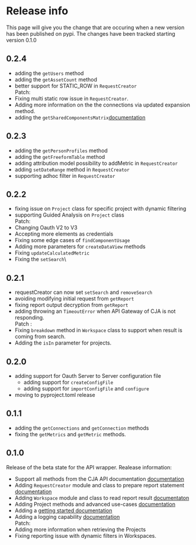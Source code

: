 # Release info

This page will give you the change that are occuring when a new version has been published on pypi.
The changes have been tracked starting version 0.1.0

## 0.2.4
* adding the `getUsers` method
* adding the `getAssetCount` method
* better support for STATIC_ROW in `RequestCreator`\
Patch:
* Fixing multi static row issue in `RequestCreator`.
* Adding more information on the the connections via updated expansion method.
* adding the `getSharedComponentsMatrix`[documentation](./main.md#getSharedComponentsMatrix)

## 0.2.3
* adding the `getPersonProfiles` method
* adding the `getFreeformTable` method
* adding attribution model possibility to addMetric in `RequestCreator`
* adding `setDateRange` method in `RequestCreator`
* supporting adhoc filter in `RequestCreator`

## 0.2.2

* fixing issue on `Project` class for specific project with dynamic filtering
* supporting Guided Analysis on `Project` class\
Patch:
* Changing Oauth V2 to V3
* Accepting more elements as credentials
* Fixing some edge cases of `findComponentUsage`
* Adding more parameters for `createDataView` methods
* Fixing `updateCalculatedMetric`
* Fixing the `setSearch`\

## 0.2.1

* requestCreator can now set `setSearch` and `removeSearch`
* avoiding modifying initial request from `getReport` 
* fixing report output decryption from `getReport`
* adding throwing an `TimeoutError` when API Gateway of CJA is not responding.\
Patch : 
* Fixing `breakdown` method in `Workspace` class to support when result is coming from search.
* Adding the `isIn` parameter for projects.

## 0.2.0

* adding support for Oauth Server to Server configuration file
  * adding support for `createConfigFile`
  * adding support for `importConfigFile` and `configure`
* moving to pyproject.toml release

## 0.1.1

* adding the `getConnections` and `getConnection` methods
* fixing the `getMetrics` and `getMetric` methods.

## 0.1.0

Release of the beta state for the API wrapper.
Realease information:
* Support all methods from the CJA API documentation [documentation](./main.md)
* Adding `RequestCreator` module and class to prepare report statement [documentation](./requestCreator.md)
* Adding `Workspace` module and class to read report result [documentaton](./workspace.md)
* Adding Project methods and advanced use-cases [documentation](./projects.md)
* Adding a [getting started documentation](./getting_started.md)
* Adding a logging capability [documentation](./logging.md)\
Patch:
* Adding more information when retrieving the Projects
* Fixing reporting issue with dynamic filters in Workspaces. 